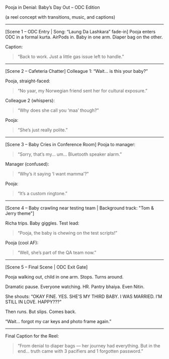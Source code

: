 Pooja in Denial: Baby’s Day Out – ODC Edition

(a reel concept with transitions, music, and captions)


---

[Scene 1 – ODC Entry | Song: “Laung Da Lashkara” fade-in]
Pooja enters ODC in a formal kurta. AirPods in. Baby in one arm. Diaper bag on the other.

Caption:

> “Back to work. Just a little gas issue left to handle.”




---

[Scene 2 – Cafeteria Chatter]
Colleague 1:
“Wait… is this your baby?”

Pooja, straight-faced:

> “No yaar, my Norwegian friend sent her for cultural exposure.”



Colleague 2 (whispers):

> “Why does she call you ‘maa’ though?”



Pooja:

> “She’s just really polite.”




---

[Scene 3 – Baby Cries in Conference Room]
Pooja to manager:

> “Sorry, that’s my… um… Bluetooth speaker alarm.”



Manager (confused):

> “Why’s it saying ‘I want mamma’?”



Pooja:

> “It’s a custom ringtone.”




---

[Scene 4 – Baby crawling near testing team | Background track: "Tom & Jerry theme"]

Richa trips. Baby giggles.
Test lead:

> “Pooja, the baby is chewing on the test scripts!”



Pooja (cool AF):

> “Well, she’s part of the QA team now.”




---

[Scene 5 – Final Scene | ODC Exit Gate]

Pooja walking out, child in one arm. Stops. Turns around.

Dramatic pause.
Everyone watching. HR. Pantry bhaiya. Even Nitin.

She shouts:
“OKAY FINE. YES. SHE’S MY THIRD BABY. I WAS MARRIED. I’M STILL IN LOVE. HAPPY???”

Then runs. But slips. Comes back.

“Wait… forgot my car keys and photo frame again.”


---

Final Caption for the Reel:

> “From denial to diaper bags — her journey had everything.
But in the end… truth came with 3 pacifiers and 1 forgotten password.”

